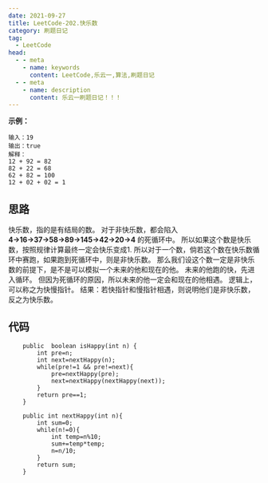 ```yaml
---
date: 2021-09-27
title: LeetCode-202.快乐数
category: 刷题日记
tag:
  - LeetCode
head:
  - - meta
    - name: keywords
      content: LeetCode,乐云一,算法,刷题日记
  - - meta
    - name: description
      content: 乐云一刷题日记！！！
---
```

**示例：**
```
输入：19
输出：true
解释：
12 + 92 = 82
82 + 22 = 68
62 + 82 = 100
12 + 02 + 02 = 1
```
## 思路
快乐数，指的是有结局的数。
对于非快乐数，都会陷入 **4→16→37→58→89→145→42→20→4** 的死循环中。
所以如果这个数是快乐数，按照规律计算最终一定会快乐变成1.
所以对于一个数，倘若这个数在快乐数循环中赛跑，如果跑到死循环中，则是非快乐数。
那么我们设这个数一定是非快乐数的前提下，是不是可以模拟一个未来的他和现在的他。
未来的他跑的快，先进入循环。 
但因为死循环的原因，所以未来的他一定会和现在的他相遇。
逻辑上，可以称之为快慢指针。
结果：若快指针和慢指针相遇，则说明他们是非快乐数，反之为快乐数。

## 代码
```
    public  boolean isHappy(int n) {
        int pre=n;
        int next=nextHappy(n);
        while(pre!=1 && pre!=next){
            pre=nextHappy(pre);
            next=nextHappy(nextHappy(next));
        }
        return pre==1;
    }

    public int nextHappy(int n){
        int sum=0;
        while(n!=0){
            int temp=n%10;
            sum+=temp*temp;
            n=n/10;
        }
        return sum;
    }
```
